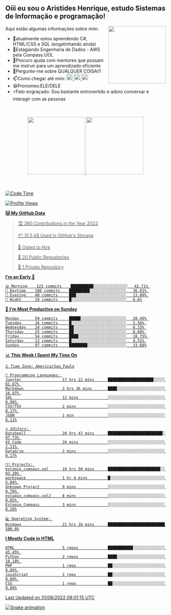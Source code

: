 ## Oiii eu sou o Aristides Henrique, estudo Sistemas de Informação e programação!

<div >
Aqui estão algumas informações sobre mim:<img align="right" height="180em" src="https://user-images.githubusercontent.com/97318481/177042589-45d62122-82a9-4a32-b3a7-87b322825b2f.png">
</div>

- 🌱atualmente estou aprendendo C#, HTML/CSS e SQL (engatinhando ainda)
- 👯Estagiando Engenharia de Dados - AWS pela Compass.UOL
- 🤔Procuro ajuda com mentores que possam me instruir para um aprendizado eficiente
- 💬Pergunte-me sobre QUALQUER COISA!!!
- 📫Como chegar até mim:
  <a href="https://www.instagram.com/aryhenry/" target="_blank">
  <img src="https://img.shields.io/badge/-Instagram-%23E4405F?style=for-the-badge&logo=instagram&logoColor=black" height="20px">
  </a>
  <a href="https://www.linkedin.com/in/aristides-henrique/" target="_blank">
  <img src="https://img.shields.io/badge/-LinkedIn-%230077B5?style=for-the-badge&logo=linkedin&logoColor=black" height="20px">
  </a> 
  <a href="mailto:arihenriqueuna@gmail.com">
  <img src="https://img.shields.io/badge/-Gmail-%23333?style=for-the-badge&logo=gmail&logoColor=white" height="20px">
  </a>
- 😄Pronomes:ELE/DELE
- ⚡Fato engraçado: Sou bastante extrovertido e adoro conversar e interagir com as pessoas
<br/>
<br/>
<div align="center">
  <a href="https://github.com/arihenrique">
  <img height="180em" src="https://github-readme-stats.vercel.app/api?username=arihenrique&show_icons=true&theme=dracula&include_all_commits=true&count_private=true"/>
  <img height="180em" src="https://github-readme-stats.vercel.app/api/top-langs/?username=arihenrique&layout=compact&langs_count=7&theme=dracula"/>
</div><br/><br/>

<!--START_SECTION:waka-->
![Code Time](http://img.shields.io/badge/Code%20Time-81%20hrs%2039%20mins-blue)

![Profile Views](http://img.shields.io/badge/Profile%20Views-124-blue)

**🐱 My GitHub Data** 

> 🏆 380 Contributions in the Year 2022
 > 
> 📦 31.5 kB Used in GitHub's Storage 
 > 
> 💼 Opted to Hire
 > 
> 📜 20 Public Repositories 
 > 
> 🔑 1 Private Repository 
 > 
**I'm an Early 🐤** 

```text
🌞 Morning    123 commits    ██████████░░░░░░░░░░░░░░░   42.71% 
🌇 Daytime    106 commits    █████████░░░░░░░░░░░░░░░░   36.81% 
🌃 Evening    40 commits     ███░░░░░░░░░░░░░░░░░░░░░░   13.89% 
🌙 Night      19 commits     █░░░░░░░░░░░░░░░░░░░░░░░░   6.6%

```
📅 **I'm Most Productive on Sunday** 

```text
Monday       59 commits     █████░░░░░░░░░░░░░░░░░░░░   20.49% 
Tuesday      16 commits     █░░░░░░░░░░░░░░░░░░░░░░░░   5.56% 
Wednesday    24 commits     ██░░░░░░░░░░░░░░░░░░░░░░░   8.33% 
Thursday     25 commits     ██░░░░░░░░░░░░░░░░░░░░░░░   8.68% 
Friday       54 commits     ████░░░░░░░░░░░░░░░░░░░░░   18.75% 
Saturday     13 commits     █░░░░░░░░░░░░░░░░░░░░░░░░   4.51% 
Sunday       97 commits     ████████░░░░░░░░░░░░░░░░░   33.68%

```


📊 **This Week I Spent My Time On** 

```text
⌚︎ Time Zone: America/Sao_Paulo

💬 Programming Languages: 
Jupyter                  17 hrs 22 mins      ████████████████████░░░░░   81.67% 
Markdown                 3 hrs 36 mins       ████░░░░░░░░░░░░░░░░░░░░░   16.97% 
SQL                      12 mins             ░░░░░░░░░░░░░░░░░░░░░░░░░   0.96% 
CSV/TSV                  2 mins              ░░░░░░░░░░░░░░░░░░░░░░░░░   0.17% 
JSON                     1 min               ░░░░░░░░░░░░░░░░░░░░░░░░░   0.11%

🔥 Editors: 
DataSpell                20 hrs 47 mins      ████████████████████████░   97.73% 
VS Code                  26 mins             ░░░░░░░░░░░░░░░░░░░░░░░░░   2.11% 
DataGrip                 2 mins              ░░░░░░░░░░░░░░░░░░░░░░░░░   0.17%

🐱‍💻 Projects: 
estagio_compass.uol      19 hrs 50 mins      ███████████████████████░░   93.28% 
workspace                1 hr 4 mins         █░░░░░░░░░░░░░░░░░░░░░░░░   5.04% 
Unknown Project          9 mins              ░░░░░░░░░░░░░░░░░░░░░░░░░   0.76% 
estagio_compass.uol2     8 mins              ░░░░░░░░░░░░░░░░░░░░░░░░░   0.65% 
Estagio_Compass          3 mins              ░░░░░░░░░░░░░░░░░░░░░░░░░   0.28%

💻 Operating System: 
Windows                  21 hrs 16 mins      █████████████████████████   100.0%

```

**I Mostly Code in HTML** 

```text
HTML                     5 repos             ███████████░░░░░░░░░░░░░░   45.45% 
Python                   2 repos             ████░░░░░░░░░░░░░░░░░░░░░   18.18% 
PHP                      1 repo              ██░░░░░░░░░░░░░░░░░░░░░░░   9.09% 
JavaScript               1 repo              ██░░░░░░░░░░░░░░░░░░░░░░░   9.09% 
CSS                      1 repo              ██░░░░░░░░░░░░░░░░░░░░░░░   9.09%

```



 Last Updated on 31/08/2022 08:01:15 UTC
<!--END_SECTION:waka-->

![Snake animation](https://github.com/arihenrique/arihenrique/blob/output/github-contribution-grid-snake.svg)
